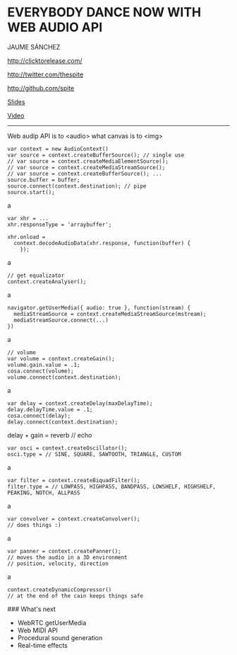 EVERYBODY DANCE NOW WITH WEB AUDIO API
======================================

JAUME SÁNCHEZ

http://clicktorelease.com/

http://twitter.com/thespite

http://github.com/spite

[Slides](http://slides.com/jaumesanchez/barcelona-future-js-2014)

[Video](https://www.youtube.com/watch?v=Rb3AAQ-xDjQ)

---

Web audip API is to &lt;audio&gt; what canvas is to &lt;img&gt;

    var context = new AudioContext()
    var source = context.createBufferSource(); // single use
    // var source = context.createMediaElementSource();
    // var source = context.createMediaStreamSource();
    // var source = context.createBufferSource(); ...
    source.buffer = buffer;
    source.connect(context.destination); // pipe
    source.start();

a

    var xhr = ...
    xhr.responseType = 'arraybuffer';

    xhr.onload =
      context.decodeAudioData(xhr.response, function(buffer) {
        });

a

    // get equalizator
    context.createAnalyser();

a

    navigator.getUserMedia({ audio: true }, function(stream) {
      mediaStreamSource = context.createMediaStreamSource(mstream);
      mediaStreamSource.connect(...)
    })

a

    // volume
    var volume = context.createGain();
    volume.gain.value = .1;
    cosa.connect(volume);
    volume.connect(context.destination);

a

    var delay = context.createDelay(maxDelayTime);
    delay.delayTime.value = .1;
    cosa.connect(delay);
    delay.connect(context.destination);

delay + gain = reverb // echo

    var osci = context.createOscillator();
    osci.type = // SINE, SQUARE, SAWTOOTH, TRIANGLE, CUSTOM

a

    var filter = context.createBiquadFilter();
    filter.type = // LOWPASS, HIGHPASS, BANDPASS, LOWSHELF, HIGHSHELF, PEAKING, NOTCH, ALLPASS

a

    var convolver = context.createConvolver();
    // does things :)

a

    var panner = context.createPanner();
    // moves the audio in a 3D environment
    // position, velocity, direction

a

    context.createDynamicCompressor()
    // at the end of the cain keeps things safe

### What's next

- WebRTC getUserMedia
- Web MIDI API
- Procedural sound generation
- Real-time effects

